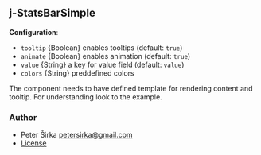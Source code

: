 ## j-StatsBarSimple

__Configuration__:

- `tooltip` {Boolean} enables tooltips (default: `true`)
- `animate` {Boolean} enables animation (default: `true`)
- `value` {String} a key for value field (default: `value`)
- `colors` {String} preddefined colors

The component needs to have defined template for rendering content and tooltip. For understanding look to the example.

### Author

- Peter Širka <petersirka@gmail.com>
- [License](https://www.totaljs.com/license/)